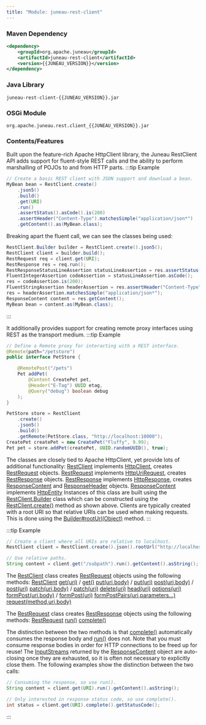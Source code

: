 ```yaml
---
title: "Module: juneau-rest-client"
---
```


### Maven Dependency

```xml
<dependency>
    <groupId>org.apache.juneau</groupId>
    <artifactId>juneau-rest-client</artifactId>
    <version>{{JUNEAU_VERSION}}</version>
</dependency>
```

### Java Library

```text
juneau-rest-client-{{JUNEAU_VERSION}}.jar
```

### OSGi Module

```text
org.apache.juneau.rest.client_{{JUNEAU_VERSION}}.jar
```

### Contents/Features

Built upon the feature-rich Apache HttpClient library, the Juneau RestClient API adds support for fluent-style REST calls and the ability to perform marshalling of POJOs to and from HTTP parts.
:::tip Example

```java
// Create a basic REST client with JSON support and download a bean.
MyBean bean = RestClient.create()
    .json5()
    .build()
    .get(URI)
    .run()
    .assertStatus().asCode().is(200)
    .assertHeader("Content-Type").matchesSimple("application/json*")
    .getContent().as(MyBean.class);
```

Breaking apart the fluent call, we can see the classes being used:

```java
RestClient.Builder builder = RestClient.create().json5();
RestClient client = builder.build();
RestRequest req = client.get(URI);
RestResponse res = req.run();
RestResponseStatusLineAssertion statusLineAssertion = res.assertStatus();
FluentIntegerAssertion codeAssertion = statusLineAssertion.asCode();
res = codeAssertion.is(200);
FluentStringAssertion headerAssertion = res.assertHeader("Content-Type");
res = headerAssertion.matchesSimple("application/json*");
ResponseContent content = res.getContent();
MyBean bean = content.as(MyBean.class);
```

:::

It additionally provides support for creating remote proxy interfaces using REST as the transport medium.
:::tip Example

```java
// Define a Remote proxy for interacting with a REST interface.
@Remote(path="/petstore")
public interface PetStore {

    @RemotePost("/pets")
    Pet addPet(
        @Content CreatePet pet,
        @Header("E-Tag") UUID etag,
        @Query("debug") boolean debug
    );
}

PetStore store = RestClient
    .create()
    .json5()
    .build()
    .getRemote(PetStore.class, "http://localhost:10000");
CreatePet createPet = new CreatePet("Fluffy", 9.99);
Pet pet = store.addPet(createPet, UUID.randomUUID(), true);
```

The classes are closely tied to Apache HttpClient, yet provide lots of additional functionality:
[RestClient](../apidocs/org/apache/juneau/rest/client/RestClient.html) implements [HttpClient](../apidocs/org/apache/http/client/HttpClient.html), creates [RestRequest](../apidocs/org/apache/juneau/rest/client/RestRequest.html) objects.
[RestRequest](../apidocs/org/apache/juneau/rest/client/RestRequest.html) implements [HttpUriRequest](../apidocs/org/apache/http/client/methods/HttpUriRequest.html), creates [RestResponse](../apidocs/org/apache/juneau/rest/client/RestResponse.html) objects.
[RestResponse](../apidocs/org/apache/juneau/rest/client/RestResponse.html) implements [HttpResponse](../apidocs/org/apache/http/HttpResponse.html), creates [ResponseContent](../apidocs/org/apache/juneau/rest/client/ResponseContent.html) and [ResponseHeader](../apidocs/org/apache/juneau/rest/client/ResponseHeader.html) objects.
[ResponseContent](../apidocs/org/apache/juneau/rest/client/ResponseContent.html) implements [HttpEntity](../apidocs/org/apache/http/HttpEntity.html)
Instances of this class are built using the [RestClient.Builder](../apidocs/org/apache/juneau/rest/client/RestClient/Builder.html) class which can be constructed using
the [RestClient.create()](../apidocs/org/apache/juneau/rest/client/RestClient.html#create()) method as shown above.
Clients are typically created with a root URI so that relative URIs can be used when making requests.
This is done using the [Builder#rootUrl(Object)](../apidocs/org/apache/juneau/rest/client/RestClient/Builder.html#rootUrl(Object)) method.
:::

:::tip Example

```java
// Create a client where all URIs are relative to localhost.
RestClient client = RestClient.create().json().rootUrl("http://localhost:10000").build();

// Use relative paths.
String content = client.get("/subpath").run().getContent().asString();
```

The [RestClient](../apidocs/org/apache/juneau/rest/client/RestClient.html) class creates [RestRequest](../apidocs/org/apache/juneau/rest/client/RestRequest.html) objects using the following methods:
<tree>
<node-0><java-class>[RestClient](../apidocs/org/apache/juneau/rest/client/RestClient.html)</java-class></node-0>
<node-1><java-method>[get(uri)](../apidocs/org/apache/juneau/rest/client/RestClient.html#get(Object)) / [get()](../apidocs/org/apache/juneau/rest/client/RestClient.html#get())</java-method></node-1>
<node-1><java-method>[put(uri,body)](../apidocs/org/apache/juneau/rest/client/RestClient.html#put(Object,Object)) / [put(uri)](../apidocs/org/apache/juneau/rest/client/RestClient.html#put(Object))</java-method></node-1>
<node-1><java-method>[post(uri,body)](../apidocs/org/apache/juneau/rest/client/RestClient.html#post(Object,Object)) / [post(uri)](../apidocs/org/apache/juneau/rest/client/RestClient.html#post(Object))</java-method></node-1>
<node-1><java-method>[patch(uri,body)](../apidocs/org/apache/juneau/rest/client/RestClient.html#patch(Object,Object)) / [patch(uri)](../apidocs/org/apache/juneau/rest/client/RestClient.html#patch(Object))</java-method></node-1>
<node-1><java-method>[delete(uri)](../apidocs/org/apache/juneau/rest/client/RestClient.html#delete(Object))</java-method></node-1>
<node-1><java-method>[head(uri)](../apidocs/org/apache/juneau/rest/client/RestClient.html#head(Object))</java-method></node-1>
<node-1><java-method>[options(uri)](../apidocs/org/apache/juneau/rest/client/RestClient.html#options(Object))</java-method></node-1>
<node-1><java-method>[formPost(uri,body)](../apidocs/org/apache/juneau/rest/client/RestClient.html#formPost(Object,Object)) / [formPost(uri)](../apidocs/org/apache/juneau/rest/client/RestClient.html#formPost(Object))</java-method></node-1>
<node-1><java-method>[formPostPairs(uri,parameters...)](../apidocs/org/apache/juneau/rest/client/RestClient.html#formPostPairs(Object,String...))</java-method></node-1>
<node-1><java-method>[request(method,uri,body)](../apidocs/org/apache/juneau/rest/client/RestClient.html#request(String,Object,Object))</java-method></node-1>
</tree>

The [RestRequest](../apidocs/org/apache/juneau/rest/client/RestRequest.html) class creates [RestResponse](../apidocs/org/apache/juneau/rest/client/RestResponse.html) objects using the following methods:
<tree>
<node-0><java-class>[RestRequest](../apidocs/org/apache/juneau/rest/client/RestRequest.html)</java-class></node-0>
<node-1><java-method>[run()](../apidocs/org/apache/juneau/rest/client/RestRequest.html#run())</java-method></node-1>
<node-1><java-method>[complete()](../apidocs/org/apache/juneau/rest/client/RestRequest.html#complete())</java-method></node-1>
</tree>

The distinction between the two methods is that [complete()](../apidocs/org/apache/juneau/rest/client/RestRequest.html#complete()) automatically consumes the response body and
[run()](../apidocs/org/apache/juneau/rest/client/RestRequest.html#run()) does not.  Note that you must consume response bodies in order for HTTP connections to be freed up
for reuse!  The [InputStreams](../apidocs/java/io/InputStream.html) returned by the [ResponseContent](../apidocs/org/apache/juneau/rest/client/ResponseContent.html) object are auto-closing once
they are exhausted, so it is often not necessary to explicitly close them.
The following examples show the distinction between the two calls:

```java
// Consuming the response, so use run().
String content = client.get(URI).run().getContent().asString();

// Only interested in response status code, so use complete().
int status = client.get(URI).complete().getStatusCode();

```

:::
